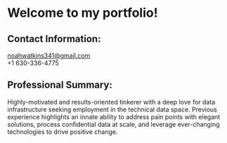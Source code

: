# Welcome to my portfolio!

## Contact Information:
noahwatkins341@gmail.com
<br>
+1 630-336-4775

## Professional Summary:
Highly-motivated and results-oriented tinkerer with a deep love for data infrastructure seeking employment in the technical data space. Previous experience highlights an innate ability to address pain points with elegant solutions, process confidential data at scale, and  leverage ever-changing technologies to drive positive change.
